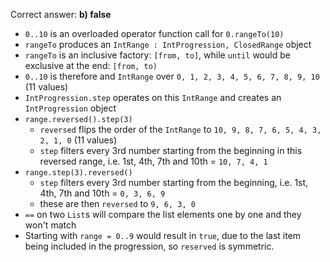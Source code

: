 Correct answer: **b) false**

 * `0..10` is an overloaded operator function call for `0.rangeTo(10)`
 * `rangeTo` produces an `IntRange : IntProgression, ClosedRange` object
 * `rangeTo` is an inclusive factory: `[from, to]`, while `until` would be exclusive at the end: `[from, to)`
 * `0..10` is therefore and `IntRange` over `0, 1, 2, 3, 4, 5, 6, 7, 8, 9, 10` (11 values)
 * `IntProgression.step` operates on this `IntRange` and creates an `IntProgression` object
 * `range.reversed().step(3)`
   * `reversed` flips the order of the `IntRange` to `10, 9, 8, 7, 6, 5, 4, 3, 2, 1, 0` (11 values)
   * `step` filters every 3rd number starting from the beginning in this reversed range, i.e. 1st, 4th, 7th and 10th = `10, 7, 4, 1`
 * `range.step(3).reversed()`
   * `step` filters every 3rd number starting from the beginning, i.e. 1st, 4th, 7th and 10th = `0, 3, 6, 9`
   * these are then `reversed` to `9, 6, 3, 0`
 * `==` on two `List`s will compare the list elements one by one and they won't match
 * Starting with `range = 0..9` would result in `true`, due to the last item being included in the progression, so `reserved` is symmetric.
